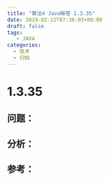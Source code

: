 ```yaml
---
title: "算法4 Java解答 1.3.35"
date: 2019-02-22T07:36:03+08:00
draft: false
tags:
   - JAVA
categories:
  - 技术
  - 归档
---
```



# 1.3.35

## 问题：


## 分析：


## 参考：


